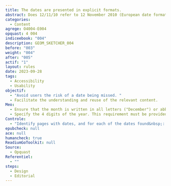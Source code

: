 ```yaml
---
title: The dates are presented in explicit formats.
abstract: Does 12/11/10 refer to 12 November 2010 (European date format) or 11 December 2010 (American format)&nbsp;? Make sure your users never have to ask this question.
categories:
  - Content
agrege: O4004-E004
opquast: 4 004
indiceebook: "004"
description: GEOM_SKETCHER_004
before: "003"
weight: "004"
after: "005"
actif: "1"
layout: rules
date: 2023-09-28
tags:
  - Accessibility
  - Usability
objectif:
  - "Avoid users the risk of a date being missed. "
  - Facilitate the understanding and reuse of the relevant content.
Meo:
  - Ensure that the month is written in all letters ("December") or abbreviated ("December"). »), but not in number format.
  - Specify the 4 digits of the year. This requirement must be provided in the content management systems or the date is automated.
Controle:
  - "Identify pages with dates, and for each of the dates found&nbsp;: <ul><li>check that the month is not specified in a number format, but in letter (complete or sheltered);</li><li>check that the year is indicated on four digits and not two.</li></ul>"
epubcheck: null
ace: null
humancheck: true
ReadiumGoToolkit: null
Source:
  - Opquast
Referentiel:
  - ""
steps:
  - Design
  - Editorial
---
```


<!--  Les dates à saisir par les lectrices et lecteurs final dans les formulaires ne sont pas concernées par cette bonne pratique&nbsp;: leur format, quel qu'il soit, est considéré comme suffisamment explicite, dès lors que la saisie s’effectue via un datepicker ou bien manuellement mais avec une indication du format attendu (du type JJ/MM/AA). -->

